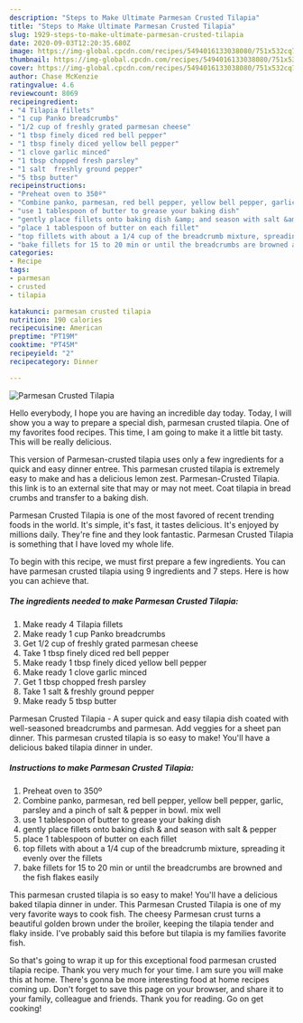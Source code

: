 ```yaml
---
description: "Steps to Make Ultimate Parmesan Crusted Tilapia"
title: "Steps to Make Ultimate Parmesan Crusted Tilapia"
slug: 1929-steps-to-make-ultimate-parmesan-crusted-tilapia
date: 2020-09-03T12:20:35.680Z
image: https://img-global.cpcdn.com/recipes/5494016133038080/751x532cq70/parmesan-crusted-tilapia-recipe-main-photo.jpg
thumbnail: https://img-global.cpcdn.com/recipes/5494016133038080/751x532cq70/parmesan-crusted-tilapia-recipe-main-photo.jpg
cover: https://img-global.cpcdn.com/recipes/5494016133038080/751x532cq70/parmesan-crusted-tilapia-recipe-main-photo.jpg
author: Chase McKenzie
ratingvalue: 4.6
reviewcount: 8069
recipeingredient:
- "4 Tilapia fillets"
- "1 cup Panko breadcrumbs"
- "1/2 cup of freshly grated parmesan cheese"
- "1 tbsp finely diced red bell pepper"
- "1 tbsp finely diced yellow bell pepper"
- "1 clove garlic minced"
- "1 tbsp chopped fresh parsley"
- "1 salt  freshly ground pepper"
- "5 tbsp butter"
recipeinstructions:
- "Preheat oven to 350º"
- "Combine panko, parmesan, red bell pepper, yellow bell pepper, garlic, parsley and a pinch of salt &amp; pepper in bowl. mix well"
- "use 1 tablespoon of butter to grease your baking dish"
- "gently place fillets onto baking dish &amp; and season with salt &amp; pepper"
- "place 1 tablespoon of butter on each fillet"
- "top fillets with about a 1/4 cup of the breadcrumb mixture, spreading it evenly over the fillets"
- "bake fillets for 15 to 20 min or until the breadcrumbs are browned and the fish flakes easily"
categories:
- Recipe
tags:
- parmesan
- crusted
- tilapia

katakunci: parmesan crusted tilapia 
nutrition: 190 calories
recipecuisine: American
preptime: "PT19M"
cooktime: "PT45M"
recipeyield: "2"
recipecategory: Dinner

---
```



![Parmesan Crusted Tilapia](https://img-global.cpcdn.com/recipes/5494016133038080/751x532cq70/parmesan-crusted-tilapia-recipe-main-photo.jpg)

Hello everybody, I hope you are having an incredible day today. Today, I will show you a way to prepare a special dish, parmesan crusted tilapia. One of my favorites food recipes. This time, I am going to make it a little bit tasty. This will be really delicious.

This version of Parmesan-crusted tilapia uses only a few ingredients for a quick and easy dinner entree. This parmesan crusted tilapia is extremely easy to make and has a delicious lemon zest. Parmesan-Crusted Tilapia. this link is to an external site that may or may not meet. Coat tilapia in bread crumbs and transfer to a baking dish.

Parmesan Crusted Tilapia is one of the most favored of recent trending foods in the world. It's simple, it's fast, it tastes delicious. It's enjoyed by millions daily. They're fine and they look fantastic. Parmesan Crusted Tilapia is something that I have loved my whole life.


To begin with this recipe, we must first prepare a few ingredients. You can have parmesan crusted tilapia using 9 ingredients and 7 steps. Here is how you can achieve that.

<!--inarticleads1-->

##### The ingredients needed to make Parmesan Crusted Tilapia:

1. Make ready 4 Tilapia fillets
1. Make ready 1 cup Panko breadcrumbs
1. Get 1/2 cup of freshly grated parmesan cheese
1. Take 1 tbsp finely diced red bell pepper
1. Make ready 1 tbsp finely diced yellow bell pepper
1. Make ready 1 clove garlic minced
1. Get 1 tbsp chopped fresh parsley
1. Take 1 salt &amp; freshly ground pepper
1. Make ready 5 tbsp butter


Parmesan Crusted Tilapia - A super quick and easy tilapia dish coated with well-seasoned breadcrumbs and parmesan. Add veggies for a sheet pan dinner. This parmesan crusted tilapia is so easy to make! You&#39;ll have a delicious baked tilapia dinner in under. 

<!--inarticleads2-->

##### Instructions to make Parmesan Crusted Tilapia:

1. Preheat oven to 350º
1. Combine panko, parmesan, red bell pepper, yellow bell pepper, garlic, parsley and a pinch of salt &amp; pepper in bowl. mix well
1. use 1 tablespoon of butter to grease your baking dish
1. gently place fillets onto baking dish &amp; and season with salt &amp; pepper
1. place 1 tablespoon of butter on each fillet
1. top fillets with about a 1/4 cup of the breadcrumb mixture, spreading it evenly over the fillets
1. bake fillets for 15 to 20 min or until the breadcrumbs are browned and the fish flakes easily


This parmesan crusted tilapia is so easy to make! You&#39;ll have a delicious baked tilapia dinner in under. This Parmesan Crusted Tilapia is one of my very favorite ways to cook fish. The cheesy Parmesan crust turns a beautiful golden brown under the broiler, keeping the tilapia tender and flaky inside. I&#39;ve probably said this before but tilapia is my families favorite fish. 

So that's going to wrap it up for this exceptional food parmesan crusted tilapia recipe. Thank you very much for your time. I am sure you will make this at home. There's gonna be more interesting food at home recipes coming up. Don't forget to save this page on your browser, and share it to your family, colleague and friends. Thank you for reading. Go on get cooking!
